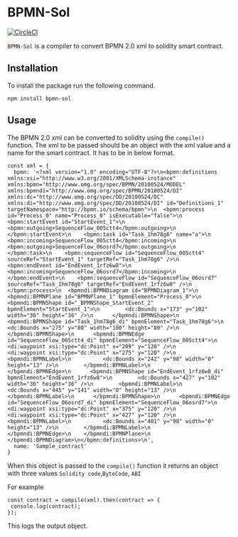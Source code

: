 # BPMN-Sol
[![CircleCI](https://circleci.com/gh/signavio/BPMN-Sol/tree/master.svg?style=svg&circle-token=ef21a374de1b68ab12004774d76abcb3512868f3)](https://circleci.com/gh/signavio/BPMN-Sol/tree/master)

`BPMN-Sol` is a compiler to convert BPMN 2.0 xml to solidity smart contract.

## Installation

To install the package run the following command.

```
npm install bpmn-sol
```


## Usage 
The BPMN 2.0 xml can be converted to solidity using the `compile()` function. The xml to be passed should be an object with the xml value and a name for the smart contract. It has to be in below format.

```
const xml = {
  bpmn: '<?xml version="1.0" encoding="UTF-8"?>\n<bpmn:definitions xmlns:xsi="http://www.w3.org/2001/XMLSchema-instance" xmlns:bpmn="http://www.omg.org/spec/BPMN/20100524/MODEL" xmlns:bpmndi="http://www.omg.org/spec/BPMN/20100524/DI" xmlns:dc="http://www.omg.org/spec/DD/20100524/DC" xmlns:di="http://www.omg.org/spec/DD/20100524/DI" id="Definitions_1" targetNamespace="http://bpmn.io/schema/bpmn">\n  <bpmn:process id="Process_0" name="Process_0" isExecutable="false">\n    <bpmn:startEvent id="StartEvent_1">\n      <bpmn:outgoing>SequenceFlow_005ctt4</bpmn:outgoing>\n    </bpmn:startEvent>\n    <bpmn:task id="Task_1hm78g6" name="a">\n      <bpmn:incoming>SequenceFlow_005ctt4</bpmn:incoming>\n      <bpmn:outgoing>SequenceFlow_06osrd7</bpmn:outgoing>\n    </bpmn:task>\n    <bpmn:sequenceFlow id="SequenceFlow_005ctt4" sourceRef="StartEvent_1" targetRef="Task_1hm78g6" />\n    <bpmn:endEvent id="EndEvent_1rfz6w8">\n      <bpmn:incoming>SequenceFlow_06osrd7</bpmn:incoming>\n    </bpmn:endEvent>\n    <bpmn:sequenceFlow id="SequenceFlow_06osrd7" sourceRef="Task_1hm78g6" targetRef="EndEvent_1rfz6w8" />\n  </bpmn:process>\n  <bpmndi:BPMNDiagram id="BPMNDiagram_1">\n    <bpmndi:BPMNPlane id="BPMNPlane_1" bpmnElement="Process_0">\n      <bpmndi:BPMNShape id="_BPMNShape_StartEvent_2" bpmnElement="StartEvent_1">\n        <dc:Bounds x="173" y="102" width="36" height="36" />\n      </bpmndi:BPMNShape>\n      <bpmndi:BPMNShape id="Task_1hm78g6_di" bpmnElement="Task_1hm78g6">\n        <dc:Bounds x="275" y="80" width="100" height="80" />\n      </bpmndi:BPMNShape>\n      <bpmndi:BPMNEdge id="SequenceFlow_005ctt4_di" bpmnElement="SequenceFlow_005ctt4">\n        <di:waypoint xsi:type="dc:Point" x="209" y="120" />\n        <di:waypoint xsi:type="dc:Point" x="275" y="120" />\n        <bpmndi:BPMNLabel>\n          <dc:Bounds x="242" y="98" width="0" height="13" />\n        </bpmndi:BPMNLabel>\n      </bpmndi:BPMNEdge>\n      <bpmndi:BPMNShape id="EndEvent_1rfz6w8_di" bpmnElement="EndEvent_1rfz6w8">\n        <dc:Bounds x="427" y="102" width="36" height="36" />\n        <bpmndi:BPMNLabel>\n          <dc:Bounds x="445" y="141" width="0" height="13" />\n        </bpmndi:BPMNLabel>\n      </bpmndi:BPMNShape>\n      <bpmndi:BPMNEdge id="SequenceFlow_06osrd7_di" bpmnElement="SequenceFlow_06osrd7">\n        <di:waypoint xsi:type="dc:Point" x="375" y="120" />\n        <di:waypoint xsi:type="dc:Point" x="427" y="120" />\n        <bpmndi:BPMNLabel>\n          <dc:Bounds x="401" y="98" width="0" height="13" />\n        </bpmndi:BPMNLabel>\n      </bpmndi:BPMNEdge>\n    </bpmndi:BPMNPlane>\n  </bpmndi:BPMNDiagram>\n</bpmn:definitions>\n',
  name: 'Sample_contract'
}
```

When this object is passed to the `compile()` function it returns an object with three values `Solidity code`,`ByteCode`, `ABI`

For example </n>
```
const contract = compile(xml).then(contract => {
 console.log(contract);
});
```
This logs the output object.
